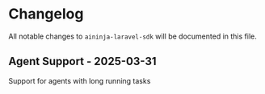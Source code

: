 # Changelog

All notable changes to `aininja-laravel-sdk` will be documented in this file.

## Agent Support - 2025-03-31

Support for agents with long running tasks
